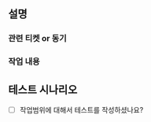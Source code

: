 ## 설명

### 관련 티켓 or 동기

### 작업 내용

<!-- ### 스크린샷 -->

<!-- ### 주안점 -->

<!-- ### 링크 -->

<!-- ## 연관 PR -->

## 테스트 시나리오

- [ ] 작업범위에 대해서 테스트를 작성하셨나요?

<!--
  제목은 `(작업한 내용) - (PR 순서)` 로 작성해 주세요
  키워드 예시: feat/qa/sentry 등

  리뷰 대상에는 meshkorea/web-front-end 팀을 선택해주세요.
  Assign 대상에는 페어로 묶여있는 한 명, 그렇지 않은 한 명을 지정해주세요.

  CI 등 인프라 작업, 환경변수 / 버전 변경, 릴리즈 등 코드 리뷰 보다는 작동 여부만 확인하면 되는 PR의 경우 리뷰 대상 지정은 생략해주시고, Review Skip 레이블을 추가해주세요.
-->

<!--
  각 항목들에 대한 설명입니다.

  관련 티켓 or 동기
  > 작성한 작업과 관련된 JIRA 티켓 번호나, 티켓이 없는 경우라면 작업을 왜 하게 되었는지 서술합니다.

  작업 내용
  > PR 본문을 입력하세요.
  > 작업한 내용과 해당 코드 작성 의도 등을 자세히 남겨주시면 좋습니다.

  테스트 시나리오
  > 작성한 테스트가 어떤 것을 테스트하고 있는지 남겨주세요.

  스크린샷 (Optional)
  > UI가 변경되었다면 사진이나 Gif를 추가해주세요.

  주안점 (Optional)
  > 리뷰 시에 코드 레벨에서 더 유심히 봐주었으면 하는 부분은 PR 작성 후 File Changed 탭에서 코드에 직접 코멘트를 남겨주세요.
  > 설계가 변경된 경우에는 새로운 설계에 대한 소개 및 다이어그램을 첨부하시면 리뷰에 큰 도움이 됩니다.
  > 변경된 파일이 많은 경우, 어떤 파일이 어느 역할을 담고 있는지 / 어떤 파일부터 보면 데이터 흐름을 파악하기 쉬운지 등의 정보를 제공해주세요.

  링크 (Optional)
  > 작업을 하면서 자신이 도움을 받았거나 리뷰어들이 PR에 대해 더욱 쉽게 이해를 할 수 있도록 도와주는 링크를 기재합니다.

  연관 PR (Optional)
  > 이 PR과 연관되어있는 다른 PR를 기입합니다.
  > 예) - meshkorea/prime-api-client#15 : 연관된 API 변경점
-->
